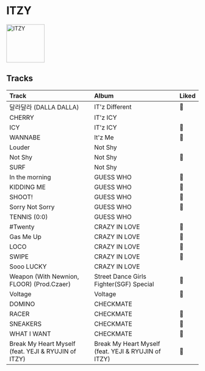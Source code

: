 
# ITZY


<img src="https://i.scdn.co/image/ab6761610000e5ebaa28abbc6d04ccd22c8ae3b5" alt="ITZY" width="100" />

## Tracks

| Track                                               | Album                                               | Liked   |
|:----------------------------------------------------|:----------------------------------------------------|:--------|
| 달라달라 (DALLA DALLA)                                  | IT'z Different                                      | 💚       |
| CHERRY                                              | IT'z ICY                                            |         |
| ICY                                                 | IT'z ICY                                            | 💚       |
| WANNABE                                             | It'z Me                                             | 💚       |
| Louder                                              | Not Shy                                             |         |
| Not Shy                                             | Not Shy                                             | 💚       |
| SURF                                                | Not Shy                                             |         |
| In the morning                                      | GUESS WHO                                           | 💚       |
| KIDDING ME                                          | GUESS WHO                                           | 💚       |
| SHOOT!                                              | GUESS WHO                                           | 💚       |
| Sorry Not Sorry                                     | GUESS WHO                                           | 💚       |
| TENNIS (0:0)                                        | GUESS WHO                                           |         |
| #Twenty                                             | CRAZY IN LOVE                                       | 💚       |
| Gas Me Up                                           | CRAZY IN LOVE                                       | 💚       |
| LOCO                                                | CRAZY IN LOVE                                       | 💚       |
| SWIPE                                               | CRAZY IN LOVE                                       | 💚       |
| Sooo LUCKY                                          | CRAZY IN LOVE                                       |         |
| Weapon (With Newnion, FLOOR) (Prod.Czaer)           | Street Dance Girls Fighter(SGF) Special             | 💚       |
| Voltage                                             | Voltage                                             | 💚       |
| DOMINO                                              | CHECKMATE                                           |         |
| RACER                                               | CHECKMATE                                           | 💚       |
| SNEAKERS                                            | CHECKMATE                                           | 💚       |
| WHAT I WANT                                         | CHECKMATE                                           | 💚       |
| Break My Heart Myself (feat. YEJI & RYUJIN of ITZY) | Break My Heart Myself (feat. YEJI & RYUJIN of ITZY) | 💚       |